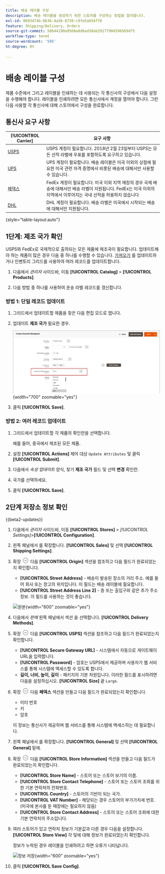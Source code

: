 ```yaml
---
title: 배송 레이블 구성
description: 배송 레이블을 생성하기 위한 스토어를 구성하는 방법을 알아봅니다.
exl-id: 0693d74b-8b36-4a36-8739-c9fe5a934ff0
feature: Shipping/Delivery, Orders
source-git-commit: 50b44190a9568a8d6ad38ab29177904596569d75
workflow-type: tm+mt
source-wordcount: '595'
ht-degree: 0%

---
```


# 배송 레이블 구성

제품 수준에서 그리고 레이블을 인쇄하는 데 사용되는 각 통신사의 구성에서 다음 설정을 수행해야 합니다. 레이블을 인쇄하려면 모든 통신사에서 계정을 열어야 합니다. 그런 다음 사용할 각 통신사에 대해 스토어에서 구성을 완료합니다.

## 통신사 요구 사항

| [!UICONTROL Carrier] | 요구 사항 |
|-------|--------|
| [USPS](usps.md) | USPS 계정이 필요합니다. 2018년 2월 23일부터 USPS는 모든 선적 라벨에 우표를 포함하도록 요구하고 있습니다. |
| [UPS](ups.md) | UPS 계정이 필요합니다. 배송 레이블은 미국 이외의 상점에 필요한 미국 관련 자격 증명에서 비롯된 배송에 대해서만 사용할 수 있습니다. |
| [페덱스](fedex.md) | FedEx 계정이 필요합니다. 미국 이외 지역 매장의 경우 국제 배송에 대해서만 배송 라벨이 지원됩니다. FedEx는 미국 이외의 지역에서 이루어지는 국내 선적을 허용하지 않습니다 |
| [DHL](dhl.md) | DHL 계정이 필요합니다. 배송 라벨은 미국에서 시작되는 배송에 대해서만 지원됩니다. |

{style="table-layout:auto"}

## 1단계: 제조 국가 확인

USPS와 FedEx로 국제적으로 출하되는 모든 제품에 제조국이 필요합니다. 업데이트해야 하는 제품이 많은 경우 다음 중 하나를 수행할 수 있습니다. [가져오기](../systems/data-import.md) 를 업데이트하거나 인벤토리 그리드를 사용하여 여러 레코드를 업데이트합니다.

1. 다음에서 _관리자_ 사이드바, 이동 **[!UICONTROL Catalog]** > **[!UICONTROL Products]**.

1. 다음 방법 중 하나를 사용하여 운송 라벨 레코드를 갱신합니다.

### 방법 1: 단일 레코드 업데이트

1. 그리드에서 업데이트할 제품을 찾은 다음 편집 모드로 엽니다.

1. 업데이트 **제조 국가** 필요한 경우.

   ![제조 국가](./assets/product-country-of-manufacture.png){width="700" zoomable="yes"}

1. 클릭 **[!UICONTROL Save]**.

### 방법 2: 여러 레코드 업데이트

1. 그리드에서 업데이트할 각 제품의 확인란을 선택합니다.

   예를 들어, 중국에서 제조된 모든 제품.

1. 설정 **[!UICONTROL Actions]** 제어 대상 `Update Attributes` 및 클릭 **[!UICONTROL Submit]**.

1. 다음에서 _속성 업데이트_ 양식, 찾기 **제조 국가** 필드 및 선택 **변경** 확인란.

1. 국가를 선택하세요.

1. 클릭 **[!UICONTROL Save]**.

## 2단계 저장소 정보 확인

{{beta2-updates}}

1. 다음에서 _관리자_ 사이드바, 이동 **[!UICONTROL Stores]** > _[!UICONTROL Settings]_>**[!UICONTROL Configuration]**.

1. 왼쪽 패널에서 를 확장합니다. **[!UICONTROL Sales]** 및 선택 **[!UICONTROL Shipping Settings]**.

1. 확장 ![확장 선택기](../assets/icon-display-expand.png) 다음 **[!UICONTROL Origin]** 섹션을 참조하고 다음 필드가 완료되었는지 확인합니다.

   - **[!UICONTROL Street Address]** - 배송이 발송된 장소의 거리 주소. 예를 들어 회사 또는 창고의 위치입니다. 이 필드는 배송 레이블에 필요합니다.
   - **[!UICONTROL Street Address Line 2]** - 층 또는 출입구와 같은 추가 주소 정보. 이 필드를 사용하는 것이 좋습니다.

   ![원본](../configuration-reference/sales/assets/shipping-settings-origin.png){width="600" zoomable="yes"}

1. 다음에서 _판매_ 왼쪽 패널에서 섹션 을 선택합니다. **[!UICONTROL Delivery Methods]**.

1. 확장 ![확장 선택기](../assets/icon-display-expand.png) 다음 **[!UICONTROL USPS]** 섹션을 참조하고 다음 필드가 완료되었는지 확인합니다.

   - **[!UICONTROL Secure Gateway URL]** - 시스템에서 자동으로 게이트웨이 URL을 입력합니다.
   - **[!UICONTROL Password]** - 암호는 USPS에서 제공하며 사용자가 웹 서비스를 통해 시스템에 액세스할 수 있도록 합니다.
   - **길이, 너비, 높이, 길이** - 패키지의 기본 차원입니다. 이러한 필드를 표시하려면 다음을 설정하십시오. **[!UICONTROL Size]** 끝 `Large`.

1. 확장 ![확장 선택기](../assets/icon-display-expand.png) 다음 **페덱스** 섹션을 만들고 다음 필드가 완료되었는지 확인합니다.

   - 미터 번호
   - 키
   - 암호

   이 정보는 통신사가 제공하며 웹 서비스를 통해 시스템에 액세스하는 데 필요합니다.

1. 왼쪽 패널에서 를 확장합니다. **[!UICONTROL General]** 및 선택 **[!UICONTROL General]** 밑에.

1. 확장 ![확장 선택기](../assets/icon-display-expand.png) 다음 **[!UICONTROL Store Information]** 섹션을 만들고 다음 필드가 완료되었는지 확인합니다.

   - **[!UICONTROL Store Name]** - 스토어 또는 스토어 보기의 이름.
   - **[!UICONTROL Store Contact Telephone]** - 스토어 또는 스토어 조회를 위한 기본 연락처의 전화번호.
   - **[!UICONTROL Country]** - 스토어의 기반이 되는 국가.
   - **[!UICONTROL VAT Number]** - 해당되는 경우 스토어의 부가가치세 번호. (미국에 본사를 둔 매장에는 필요하지 않음)
   - **[!UICONTROL Store Contact Address]** - 스토어 또는 스토어 조회에 대한 기본 연락처의 주소입니다.

1. 여러 스토어가 있고 연락처 정보가 기본값과 다른 경우 다음을 설정합니다. **[!UICONTROL Store View]** 각 및에 대해 정보가 완료되었는지 확인합니다.

   정보가 누락된 경우 레이블을 인쇄하려고 하면 오류가 나타납니다.

   ![정보 저장](../configuration-reference/general/assets/general-store-information.png){width="600" zoomable="yes"}

1. 클릭 **[!UICONTROL Save Config]**.
